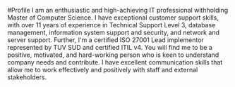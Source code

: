 #Profile
I am an enthusiastic and high-achieving IT professional withholding Master of Computer Science. I have exceptional customer support skills, with over 11 years of experience in Technical Support Level 3, database management, information system support and security, and network and server support. Further, I'm a certified ISO 27001 Lead implementor represented by TUV SUD and certified ITIL v4. You will find me to be a positive, motivated, and hard-working person who is keen to understand company needs and contribute. I have excellent communication skills that allow me to work effectively and positively with staff and external stakeholders.
<!---
PRAGAWS/PRAGAWS is a ✨ special ✨ repository because its `README.md` (this file) appears on your GitHub profile.
You can click the Preview link to take a look at your changes.
--->
